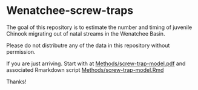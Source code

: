 # Wenatchee-screw-traps

The goal of this repository is to estimate the number and timing of juvenile Chinook migrating out of natal streams in the Wenatchee Basin.

Please do not distributre any of the data in this repository without permission. 

If you are just arriving. Start with at [Methods/screw-trap-model.pdf](https://github.com/marksorel8/Wenatchee-screw-traps/blob/main/Methods/screw-trap-model.pdf) and associated Rmarkdown script [Methods/screw-trap-model.Rmd](https://github.com/marksorel8/Wenatchee-screw-traps/blob/main/Methods/screw%20trap%20model.Rmd)

Thanks!
